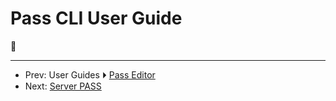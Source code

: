 # Pass CLI User Guide

🚧

---

 - Prev: User Guides ⏵ [Pass Editor](passeditor.md)
 - Next: [Server PASS](server-pass/README.md)
